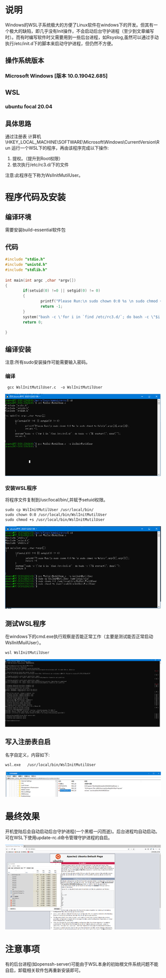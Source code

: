 # 说明

Windows的WSL子系统极大的方便了Linux软件在windows下的开发。但其有一个极大的缺陷，即几乎没有Init操作，不会启动后台守护进程（至少到文章编写时）。而有时编写软件时又需要用到一些后台进程，如Rsyslog,虽然可以通过手动执行/etc/init.d下的脚本来启动守护进程，但仍然不方便。

## 操作系统版本

### Microsoft Windows [版本 10.0.19042.685]

## WSL

### ubuntu focal 20.04

## 具体思路

通过注册表 计算机\HKEY_LOCAL_MACHINE\SOFTWARE\Microsoft\Windows\CurrentVersion\Run 运行一个WSL下的程序，再由该程序完成以下操作:

1. 提权。（提升到Root权限）
2. 依次执行/etc/rc3.d/下的文件

注意:此程序在下称为WslInitMutilUser。

# 程序代码及安装

## 编译环境

需要安装build-essential软件包

## 代码

```c++
#include "stdio.h"
#include "unistd.h"
#include "stdlib.h"

int main(int argc ,char *argv[])
{
        if(setuid(0) !=0 || setgid(0) != 0)
        {
                printf("Please Run:\n sudo chown 0:0 %s \n sudo chmod +s %s\n\r",argv[0],argv[0]);
                return -1;
        }
        system("bash -c \'for i in `find /etc/rc3.d/`; do bash -c \"$i restart\"; done\'");
        return 0;

}
```

## 编译安装

注意:所有sudo安装操作可能需要输入密码。

### 编译

```
 gcc WslInitMutilUser.c  -o WslInitMutilUser
```

![image-20210102120150180](image-20210102120150180.png)

### 安装WSL程序

将程序文件复制到/usr/local/bin/,并赋予setuid权限。

```
sudo cp WslInitMutilUser /usr/local/bin/
sudo chown 0:0 /usr/local/bin/WslInitMutilUser
sudo chmod +s /usr/local/bin/WslInitMutilUser
```

![image-20210102120559938](image-20210102120559938.png)

## 测试WSL程序

在windows下的cmd.exe执行观察是否能正常工作（主要是测试能否正常启动WslInitMuilUser）。

```
wsl WslInitMutilUser
```

![image-20210102121050395](image-20210102121050395.png)

## 写入注册表自启

名字自定义，内容如下:

```
wsl.exe   /usr/local/bin/WslInitMutilUser
```

![image-20210102123848353](image-20210102123848353.png)

# 最终效果

开机登陆后会自动启动后台守护进程(一个黑框一闪而逝)。后台进程均自动启动。可在WSL下使用update-rc.d命令管理守护进程的自启。

![image-20210102123710630](image-20210102123710630.png)



# 注意事项

有的后台进程(如openssh-server)可能由于WSL本身的初始根文件系统问题不能自启，卸载相关软件包再重新安装即可。